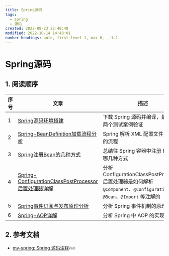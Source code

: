 ```yaml
---
title: Spring源码
tags:
  - spring
  - 源码
created: 2022-08-23 22:48:48
modified: 2022-10-14 14:48:01
number headings: auto, first-level 1, max 6, _.1.1.
---
```


# Spring源码

## 1. 阅读顺序

| 序号 | 文章                                                         | 描述                                                         |
| :--- | ------------------------------------------------------------ | ------------------------------------------------------------ |
| 1    | [Spring源码环境搭建](Spring源码环境搭建/README.md)           | 下载 Spring 源码并编译，最后增加两个测试案例验证             |
| 2    | [Spring-BeanDefinition加载流程分析](Spring-BeanDefinition加载流程分析.md) | Spring 解析 XML 配置文件中标签的流程                         |
| 3    | [Spring注册Bean的几种方式](Spring注册Bean的几种方式.md) | 总结往 Spring 容器中注册 Bean 有哪几种方式                   |
| 4    | [Spring-ConfigurationClassPostProcessor后置处理器详解](Spring-ConfigurationClassPostProcessor后置处理器详解.md) | 分析 ConfigurationClassPostProcessor 后置处理器是如何解析 `@Component`、`@Configuration`、`@Bean`、`@Import` 等注解的 |
| 5    | [Spring事件订阅与发布原理分析](Spring事件订阅与发布原理分析.md) | 分析 Spring 事件机制的原理                                   |
| 6    | [Spring-AOP详解](Spring-AOP详解/RAEDME.md)                   | 分析 Spring 中 AOP 的实现原理                                |

## 2. 参考文档

- [my-spring: Spring 源码注释](https://gitee.com/travelerly/my-spring)🔥🔥  

